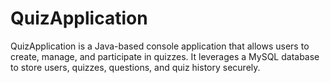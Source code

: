 # QuizApplication
QuizApplication is a Java-based console application that allows users to create, manage, and participate in quizzes. It leverages a MySQL database to store users, quizzes, questions, and quiz history securely.
